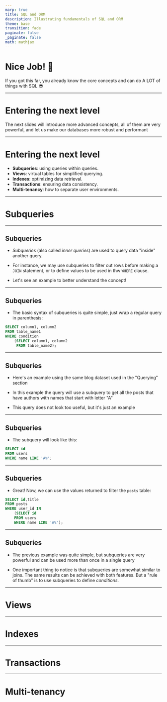 ```yaml
---
marp: true
title: SQL and ORM
description: Illustrating fundamentals of SQL and ORM
theme: base
transition: fade
paginate: false
_paginate: false
math: mathjax
---
```


# Nice Job! :tada:

If you got this far, you already know the core concepts and can do A LOT of things with SQL :sunglasses:

---

# Entering the next level

The next slides will introduce more advanced concepts, all of them are very powerful, and let us make our databases more robust and performant

---

# Entering the next level

- **Subqueries**: using queries within queries.
- **Views**: virtual tables for simplified querying.
- **Indexes**: optimizing data retrieval.
- **Transactions**: ensuring data consistency.
- **Multi-tenancy**: how to separate user environments.

---

<!-- _class: invert -->

# Subqueries

---

<!-- _class: invert -->

## Subqueries

* _Subqueries_ (also called _inner queries_) are used to query data "inside" another query.

* For instance, we may use subqueries to filter out rows before making a `JOIN` statement, or to define values to be used in thw `WHERE` clause.

* Let's see an example to better understand the concept!


---

<!-- _class: invert -->

## Subqueries

* The basic syntax of subqueries is quite simple, just wrap a regular query in parenthesis:

```sql
SELECT column1, column2
FROM table_name1
WHERE condition
    (SELECT column1, column2
     FROM table_name2);
```

---

<!-- _class: invert -->

## Subqueries

* Here's an example using the same blog dataset used in the  "Querying" section

* In this example the query will use a subquery to get all the posts that have authors with names that start with letter "A"

* This query does not look too useful, but it's just an example



---

<!-- _class: invert -->

## Subqueries

* The subquery will look like this:

```sql
SELECT id
FROM users
WHERE name LIKE 'A%';
```

---

<!-- _class: invert -->

## Subqueries

* Great! Now, we can use the values returned to filter the `posts` table:

```sql
SELECT id,title
FROM posts
WHERE user_id IN
    (SELECT id
    FROM users
    WHERE name LIKE 'A%');
```

---

<!-- _class: invert -->

## Subqueries

* The previous example was quite simple, but subqueries are very powerful and can be used more than once in a single query

* One important thing to notice is that subqueries are somewhat similar to joins. The same results can be achieved with both features. But a "rule of thumb" is to use subqueries to define _conditions_.
---

<!-- _class: invert -->

# Views

---

<!-- _class: invert -->

# Indexes

---

<!-- _class: invert -->

# Transactions

---

<!-- _class: invert -->

# Multi-tenancy
